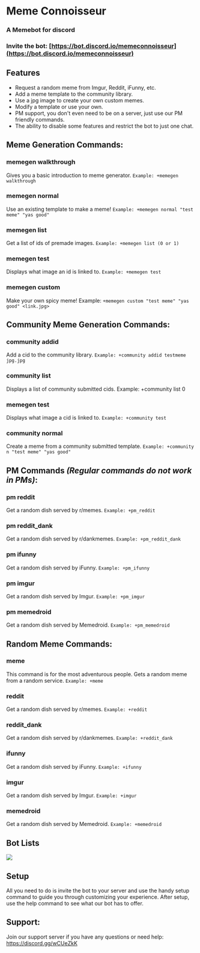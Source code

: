 # Meme Connoisseur
### A Memebot for discord
### Invite the bot: [https://bot.discord.io/memeconnoisseur](https://bot.discord.io/memeconnoisseur)

## Features
   * Request a random meme from Imgur, Reddit, iFunny, etc.
   * Add a meme template to the community library.
   * Use a jpg image to create your own custom memes.
   * Modify a template or use your own.
   * PM support, you don't even need to be on a server, just use our PM friendly commands.
   * The ability to disable some features and restrict the bot to just one chat.

## Meme Generation Commands:
### memegen walkthrough 
Gives you a basic introduction to meme generator. `Example: +memegen walkthrough`

### memegen normal 
Use an existing template to make a meme! `Example: +memegen normal "test meme" "yas good"`

### memegen list 
Get a list of ids of premade images. `Example: +memegen list (0 or 1)`

### memegen test 
Displays what image an id is linked to. `Example: +memegen test`

### memegen custom 
Make your own spicy meme! Example: `+memegen custom "test meme" "yas good" <link.jpg>`

## Community Meme Generation Commands:
### community addid
Add a cid to the community library. `Example: +community addid testmeme jpg.jpg`

### community list 
Displays a list of community submitted cids. Example: +community list 0

### memegen test
Displays what image a cid is linked to. `Example: +community test`

### community normal
Create a meme from a community submitted template. `Example: +community n "test meme" "yas good"`

## PM Commands _(Regular commands do not work in PMs)_:
### pm reddit
Get a random dish served by r/memes. `Example: +pm_reddit`

### pm reddit_dank
Get a random dish served by r/dankmemes. `Example: +pm_reddit_dank`

### pm ifunny
Get a random dish served by iFunny. `Example: +pm_ifunny`

### pm imgur
Get a random dish served by Imgur. `Example: +pm_imgur`

### pm memedroid
Get a random dish served by Memedroid. `Example: +pm_memedroid`

## Random Meme Commands:
### meme
This command is for the most adventurous people. Gets a random meme from a random service. `Example: +meme`

### reddit
Get a random dish served by r/memes. `Example: +reddit`

### reddit_dank
Get a random dish served by r/dankmemes. `Example: +reddit_dank`

### ifunny
Get a random dish served by iFunny. `Example: +ifunny`

### imgur
Get a random dish served by Imgur. `Example: +imgur`

### memedroid
Get a random dish served by Memedroid. `Example: +memedroid`

## Bot Lists
<a href="https://botsfordiscord.com/bot/418886325899362315"><img src="https://botsfordiscord.com/api/v1/bots/418886325899362315/embed"></a>

## Setup
All you need to do is invite the bot to your server and use the handy setup command to guide you through customizing your experience. After setup, use the help command to see what our bot has to offer.

## Support:
Join our support server if you have any questions or need help: https://discord.gg/wCUeZkK
